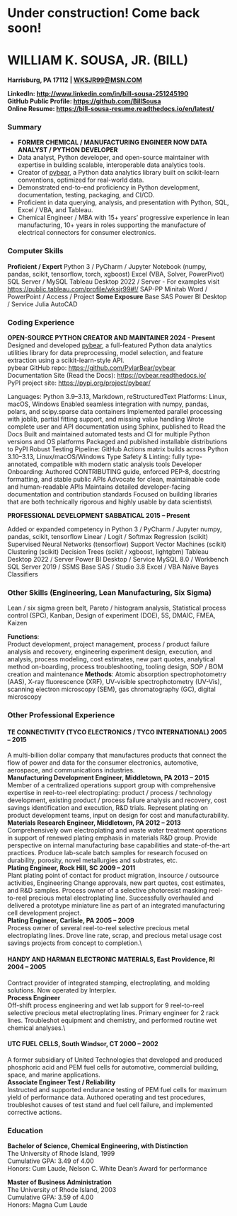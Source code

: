 # Under construction! Come back soon!

# WILLIAM K. SOUSA, JR. (BILL)
**Harrisburg, PA 17112 | WKSJR99@MSN.COM**

**LinkedIn: <http://www.linkedin.com/in/bill-sousa-251245190>** \
**GitHub Public Profile: <https://github.com/BillSousa>** \
**Online Resume: <https://bill-sousa-resume.readthedocs.io/en/latest/>**

### Summary
- **FORMER CHEMICAL / MANUFACTURING ENGINEER NOW DATA ANALYST / PYTHON DEVELOPER**
- Data analyst, Python developer, and open-source maintainer with expertise in building scalable, interoperable data analytics tools.
- Creator of [pybear](https://pypi.org/project/pybear/), a Python data analytics library built on scikit-learn conventions, optimized for real-world data.
- Demonstrated end-to-end proficiency in Python development, documentation, testing, packaging, and CI/CD.
- Proficient in data querying, analysis, and presentation with Python, SQL, Excel / VBA, and Tableau.
- Chemical Engineer / MBA with 15+ years’ progressive experience in lean manufacturing, 10+ years in roles supporting the manufacture of electrical connectors for consumer electronics.

### Computer Skills
**Proficient / Expert**
Python 3 / PyCharm / Jupyter Notebook (numpy, pandas, scikit, tensorflow, torch, xgboost)
Excel (VBA, Solver, PowerPivot)
SQL Server / MySQL
Tableau Desktop 2022 / Server - For examples visit https://public.tableau.com/profile/wksjr99#!/
SAP-PP
Minitab
Word / PowerPoint / Access / Project
**Some Exposure**
Base SAS
Power BI Desktop / Service
Julia
AutoCAD

### Coding Experience
**OPEN-SOURCE PYTHON CREATOR AND MAINTAINER                                                         2024 - Present**\
Designed and developed [pybear](https://pypi.org/project/pybear/), a full-featured Python data analytics utilities library for data preprocessing, model selection, and feature extraction using a scikit-learn-style API.\
pybear GitHub repo: https://github.com/PylarBear/pybear  
Documentation Site (Read the Docs): https://pybear.readthedocs.io/   
PyPI project site: https://pypi.org/project/pybear/

Languages: Python 3.9–3.13, Markdown, reStructuredText
Platforms: Linux, macOS, Windows
Enabled seamless integration with numpy, pandas, polars, and scipy.sparse data containers
Implemented parallel processing with joblib, partial fitting support, and missing value handling
Wrote complete user and API documentation using Sphinx, published to Read the Docs
Built and maintained automated tests and CI for multiple Python versions and OS platforms
Packaged and published installable distributions to PyPI
Robust Testing Pipeline: GitHub Actions matrix builds across Python 3.10–3.13, Linux/macOS/Windows
Type Safety & Linting: fully type-annotated, compatible with modern static analysis tools
Developer Onboarding: Authored CONTRIBUTING guide, enforced PEP-8, docstring formatting, and stable public APIs
Advocate for clean, maintainable code and human-readable APIs
Maintains detailed developer-facing documentation and contribution standards
Focused on building libraries that are both technically rigorous and highly usable by data scientists\
 
**PROFESSIONAL DEVELOPMENT SABBATICAL							2015 – Present** 

Added or expanded competency in
Python 3 / PyCharm / Jupyter
numpy, pandas, scikit, tensorflow
Linear / Logit / Softmax Regression (scikit)
Supervised Neural Networks (tensorflow)
Support Vector Machines (scikit)
Clustering (scikit)
Decision Trees (scikit / xgboost, lightgbm)
Tableau Desktop 2022 / Server
Power BI Desktop / Service
MySQL 8.0 / Workbench
SQL Server 2019 / SSMS
Base SAS / Studio 3.8
Excel / VBA
Naïve Bayes Classifiers

### Other Skills (Engineering, Lean Manufacturing, Six Sigma)
Lean / six sigma green belt, Pareto / histogram analysis, Statistical process control (SPC), 
Kanban, Design of experiment (DOE), 5S, DMAIC, FMEA, Kaizen

**Functions**:	
Product development, project management, process / product failure analysis and recovery,
engineering experiment design, execution, and analysis, process modeling, cost estimates,
new part quotes, analytical method on-boarding, process troubleshooting, tooling design,
SOP / BOM creation and maintenance
**Methods**:
Atomic absorption spectrophotometry (AAS), X-ray fluorescence (XRF),
UV-visible spectrophotometry (UV-Vis), scanning electron microscopy (SEM),
gas chromatography (GC), digital microscopy

### Other Professional Experience
#### TE CONNECTIVITY (TYCO ELECTRONICS / TYCO INTERNATIONAL) 2005 – 2015
A multi-billion dollar company that manufactures products that connect the flow of power 
and data for the consumer electronics, automotive, aerospace, and communications industries.\
**Manufacturing Development Engineer, Middletown, PA 2013 – 2015**\
Member of a centralized operations support group with comprehensive expertise in reel-to-reel electroplating: product / process / technology development, existing product / process failure analysis and recovery, cost savings identification and execution, R&D trials.  Represent plating on product development teams, input on design for cost and manufacturability.\
**Materials Research Engineer, Middletown, PA 2012 – 2013**\
Comprehensively own electroplating and waste water treatment operations in support of renewed plating emphasis in materials R&D group.  Provide perspective on internal manufacturing base capabilities and state-of-the-art practices.  Produce lab-scale batch samples for research focused on durability, porosity, novel metallurgies and substrates, etc.\
**Plating Engineer, Rock Hill, SC 2009 – 2011**\
Plant plating point of contact for product migration, insource / outsource activities, Engineering Change approvals, new part quotes, cost estimates, and R&D samples.  Process owner of a selective photoresist masking reel-to-reel precious metal electroplating line.  Successfully overhauled and delivered a prototype miniature line as part of an integrated manufacturing cell development project.\
**Plating Engineer, Carlisle, PA 2005 – 2009**\
Process owner of several reel-to-reel selective precious metal electroplating lines.  Drove line rate, scrap, and precious metal usage cost savings projects from concept to completion.\
#### HANDY AND HARMAN ELECTRONIC MATERIALS, East Providence, RI 2004 – 2005
Contract provider of integrated stamping, electroplating, and molding solutions.  Now operated by Interplex.\
**Process Engineer**\
Off-shift process engineering and wet lab support for 9 reel-to-reel selective precious metal electroplating lines.  Primary engineer for 2 rack lines.  Troubleshot equipment and chemistry, and performed routine wet chemical analyses.\  

#### UTC FUEL CELLS, South Windsor, CT 2000 – 2002
A former subsidiary of United Technologies that developed and produced phosphoric acid and PEM fuel cells for automotive, commercial building, space, and marine applications.\
**Associate Engineer Test / Reliability**\
Instructed and supported endurance testing of PEM fuel cells for maximum yield of performance data.  Authored operating and test procedures, troubleshot causes of test stand and fuel cell failure, and implemented corrective actions.

### Education
**Bachelor of Science, Chemical Engineering, with Distinction**\
The University of Rhode Island, 1999\
Cumulative GPA: 3.49 of 4.00\
Honors: Cum Laude, Nelson C. White Dean’s Award for performance

**Master of Business Administration**\
The University of Rhode Island, 2003\
Cumulative GPA: 3.59 of 4.00\
Honors: Magna Cum Laude